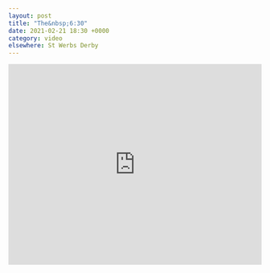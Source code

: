 ```yaml
---
layout: post
title: "The&nbsp;6:30"
date: 2021-02-21 18:30 +0000
category: video
elsewhere: St Werbs Derby
---
```


<iframe width="100%" height="400" src="https://www.youtube.com/embed/4uwKpsOqrug" frameborder="0" allow="accelerometer; autoplay; clipboard-write; encrypted-media; gyroscope; picture-in-picture" allowfullscreen></iframe>
